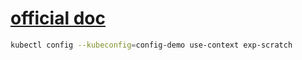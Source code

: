 # [official doc](https://kubernetes.io/zh/docs/tasks/access-application-cluster/configure-access-multiple-clusters/)
```sh
kubectl config --kubeconfig=config-demo use-context exp-scratch
```
# 